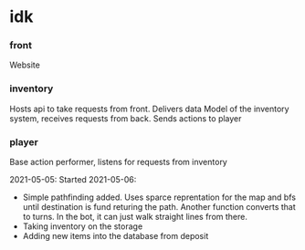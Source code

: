 # idk

### front
Website

### inventory
Hosts api to take requests from front. Delivers data
Model of the inventory system, receives requests from back. Sends actions to player

### player
Base action performer, listens for requests from inventory


2021-05-05: Started
2021-05-06: 
- Simple pathfinding added. Uses sparce reprentation for the map and bfs until destination is fund returing the path. Another function converts that to turns. In the bot, it can just walk straight lines from there.
- Taking inventory on the storage
- Adding new items into the database from deposit
